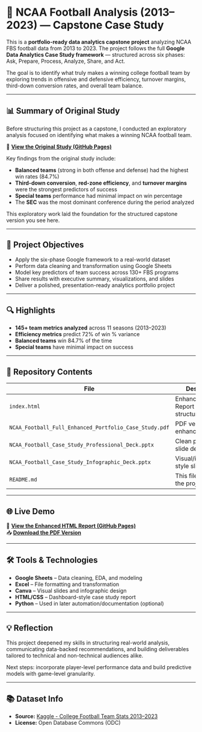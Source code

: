 
# 🏈 NCAA Football Analysis (2013–2023) — Capstone Case Study

This is a **portfolio-ready data analytics capstone project** analyzing NCAA FBS football data from 2013 to 2023. The project follows the full **Google Data Analytics Case Study framework** — structured across six phases: Ask, Prepare, Process, Analyze, Share, and Act.

The goal is to identify what truly makes a winning college football team by exploring trends in offensive and defensive efficiency, turnover margins, third-down conversion rates, and overall team balance.

---

## 📊 Summary of Original Study

Before structuring this project as a capstone, I conducted an exploratory analysis focused on identifying what makes a winning NCAA football team.

📎 **[View the Original Study (GitHub Pages)](https://rashad1019.github.io/ncaa-football-analysis/)**

Key findings from the original study include:

- **Balanced teams** (strong in both offense and defense) had the highest win rates (84.7%)
- **Third-down conversion**, **red-zone efficiency**, and **turnover margins** were the strongest predictors of success
- **Special teams** performance had minimal impact on win percentage
- The **SEC** was the most dominant conference during the period analyzed

This exploratory work laid the foundation for the structured capstone version you see here.

---

## 📌 Project Objectives

- Apply the six-phase Google framework to a real-world dataset
- Perform data cleaning and transformation using Google Sheets
- Model key predictors of team success across 130+ FBS programs
- Share results with executive summary, visualizations, and slides
- Deliver a polished, presentation-ready analytics portfolio project

---

## 🔍 Highlights

- **145+ team metrics analyzed** across 11 seasons (2013–2023)
- **Efficiency metrics** predict 72% of win % variance
- **Balanced teams** win 84.7% of the time
- **Special teams** have minimal impact on success

---

## 📁 Repository Contents

| File | Description |
|------|-------------|
| `index.html` | Enhanced HTML Report (Ask → Act structure) |
| `NCAA_Football_Full_Enhanced_Portfolio_Case_Study.pdf` | PDF version of the enhanced report |
| `NCAA_Football_Case_Study_Professional_Deck.pptx` | Clean professional slide deck |
| `NCAA_Football_Case_Study_Infographic_Deck.pptx` | Visual/infographic-style slide deck |
| `README.md` | This file — explains the project |

---

## 🌐 Live Demo

🔗 **[View the Enhanced HTML Report (GitHub Pages)](https://rashad1019.github.io/ncaa-football-analysis-capstone/)**  
📥 **[Download the PDF Version](./NCAA_Football_Full_Enhanced_Portfolio_Case_Study.pdf)**

---

## 🛠 Tools & Technologies

- **Google Sheets** – Data cleaning, EDA, and modeling
- **Excel** – File formatting and transformation
- **Canva** – Visual slides and infographic design
- **HTML/CSS** – Dashboard-style case study report
- **Python** – Used in later automation/documentation (optional)

---

## 💡 Reflection

This project deepened my skills in structuring real-world analysis, communicating data-backed recommendations, and building deliverables tailored to technical and non-technical audiences alike.

Next steps: incorporate player-level performance data and build predictive models with game-level granularity.

---

## 📚 Dataset Info

- **Source:** [Kaggle - College Football Team Stats 2013–2023](https://www.kaggle.com/datasets/jeffgallini/college-football-team-stats-2019)
- **License:** Open Database Commons (ODC)
